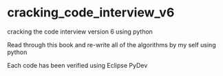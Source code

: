 # cracking_code_interview_v6
cracking the code interview version 6 using python

Read through this book and re-write all of the algorithms by my self using python

Each code has been verified using Eclipse PyDev
